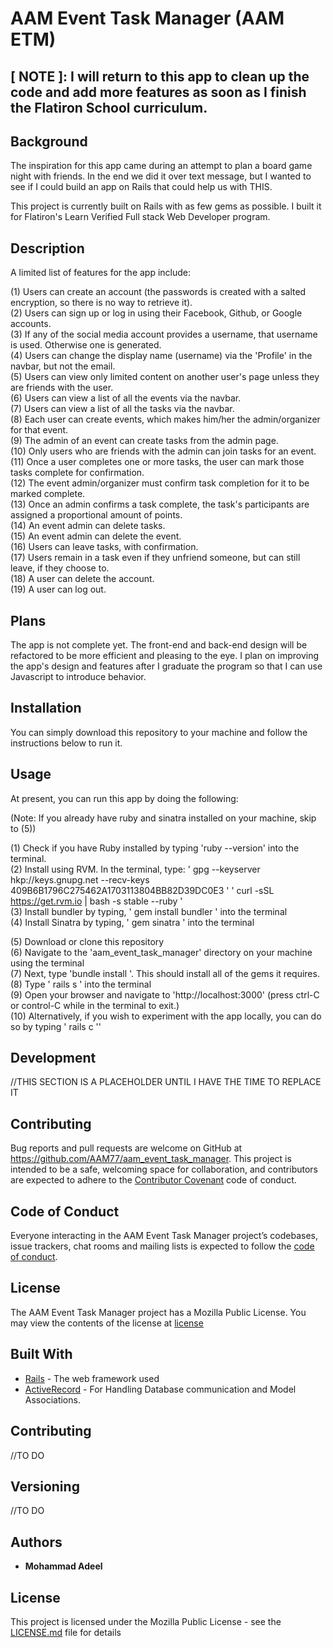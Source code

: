 
# AAM Event Task Manager (AAM ETM)

## [ NOTE ]: I will return to this app to clean up the code and add more features as soon as I finish the Flatiron School curriculum.

## Background

The inspiration for this app came during an attempt to plan a board game night with friends. In the end we did it over text message, but I wanted to see if I could build an app on Rails that could help us with THIS.

This project is currently built on Rails with as few gems as possible. I built it for Flatiron's Learn Verified Full stack Web Developer program.

## Description

A limited list of features for the app include:

(1) Users can create an account (the passwords is created with a salted encryption, so there is no way to retrieve it).<br />
(2) Users can sign up or log in using their Facebook, Github, or Google accounts.<br />
(3) If any of the social media account provides a username, that username is used. Otherwise one is generated.<br />
(4) Users can change the display name (username) via the 'Profile' in the navbar, but not the email.<br />
(5) Users can view only limited content on another user's page unless they are friends with the user.<br />
(6) Users can view a list of all the events via the navbar.<br />
(7) Users can view a list of all the tasks via the navbar.<br />
(8) Each user can create events, which makes him/her the admin/organizer for that event.<br />
(9) The admin of an event can create tasks from the admin page.<br />
(10) Only users who are friends with the admin can join tasks for an event.<br />
(11) Once a user completes one or more tasks, the user can mark those tasks complete for confirmation.<br />
(12) The event admin/organizer must confirm task completion for it to be marked complete.<br />
(13) Once an admin confirms a task complete, the task's participants are assigned a proportional amount of points.<br />
(14) An event admin can delete tasks.<br />
(15) An event admin can delete the event.<br />
(16) Users can leave tasks, with confirmation.<br />
(17) Users remain in a task even if they unfriend someone, but can still leave, if they choose to.<br />
(18) A user can delete the account.<br />
(19) A user can log out.<br />

## Plans

The app is not complete yet. The front-end and back-end design will be refactored to be more efficient and pleasing to the eye.
I plan on improving the app's design and features after I graduate the program so that I can use Javascript to introduce behavior.

## Installation

You can simply download this repository to your machine and follow the instructions below to run it.

## Usage

At present, you can run this app by doing the following:

(Note: If you already have ruby and sinatra installed on your machine, skip to (5))

(1) Check if you have Ruby installed by typing 'ruby --version' into the terminal.<br />
(2) Install using RVM. In the terminal, type:
' gpg --keyserver hkp://keys.gnupg.net --recv-keys 409B6B1796C275462A1703113804BB82D39DC0E3 '
' curl -sSL https://get.rvm.io | bash -s stable --ruby '<br />
(3) Install bundler by typing, ' gem install bundler ' into the terminal<br />
(4) Install Sinatra by typing, ' gem sinatra ' into the terminal<br />

(5) Download or clone this repository<br />
(6) Navigate to the 'aam_event_task_manager' directory on your machine using the terminal<br />
(7) Next, type 'bundle install '. This should install all of the gems it requires.<br />
(8) Type ' rails s ' into the terminal<br />
(9) Open your browser and navigate to 'http://localhost:3000' (press ctrl-C or control-C while in the terminal to exit.)<br />
(10) Alternatively, if you wish to experiment with the app locally, you can do so by typing ' rails c ''<br />

## Development

//THIS SECTION IS A PLACEHOLDER UNTIL I HAVE THE TIME TO REPLACE IT

## Contributing

Bug reports and pull requests are welcome on GitHub at https://github.com/AAM77/aam_event_task_manager. This project is intended to be a safe, welcoming space for collaboration, and contributors are expected to adhere to the [Contributor Covenant](http://contributor-covenant.org) code of conduct.

## Code of Conduct

Everyone interacting in the AAM Event Task Manager project’s codebases, issue trackers, chat rooms and mailing lists is expected to follow the [code of conduct](https://github.com/AAM77/aam_event_task_manager/blob/master/CODE_OF_CONDUCT.md).

## License
The AAM Event Task Manager project has a Mozilla Public License. You may view the contents of the license at [license](https://github.com/AAM77/aam_event_task_manager/blob/master/LICENSE)

## Built With

* [Rails](https://guides.rubyonrails.org/) - The web framework used
* [ActiveRecord](https://guides.rubyonrails.org/active_record_basics.html) - For Handling Database communication and Model Associations.

## Contributing

//TO DO

## Versioning

//TO DO

## Authors

* **Mohammad Adeel**

## License

This project is licensed under the Mozilla Public License - see the [LICENSE.md](LICENSE.md) file for details
